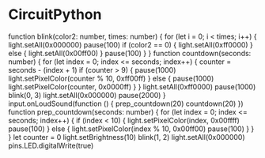 # CircuitPython

function blink(color2: number, times: number) {
    for (let i = 0; i < times; i++) {
        light.setAll(0x000000)
        pause(100)
        if (color2 == 0) {
            light.setAll(0xff0000)
        } else {
            light.setAll(0x00ff00)
        }
        pause(100)
    }
}
function countdown(seconds: number) {
    for (let index = 0; index <= seconds; index++) {
        counter = seconds - (index + 1)
        if (counter > 9) {
            pause(1000)
            light.setPixelColor(counter % 10, 0xff00ff)
        } else {
            pause(1000)
            light.setPixelColor(counter, 0x0000ff)
        }
    }
    light.setAll(0xff0000)
    pause(1000)
    blink(0, 3)
    light.setAll(0x000000)
    pause(2000)
}
input.onLoudSound(function () {
    prep_countdown(20)
    countdown(20)
})
function prep_countdown(seconds: number) {
    for (let index = 0; index <= seconds; index++) {
        if (index < 10) {
            light.setPixelColor(index, 0x00ffff)
            pause(100)
        } else {
            light.setPixelColor(index % 10, 0x00ff00)
            pause(100)
        }
    }
}
let counter = 0
light.setBrightness(10)
blink(1, 2)
light.setAll(0x000000)
pins.LED.digitalWrite(true)
